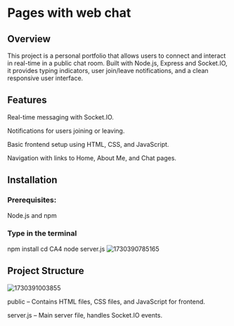 # Pages with web chat
## Overview
This project is a personal portfolio that allows users to connect and interact in real-time in a public chat room. Built with Node.js, Express and Socket.IO, it provides typing indicators, user join/leave notifications, and a clean responsive user interface.

## Features
Real-time messaging with Socket.IO.

Notifications for users joining or leaving.

Basic frontend setup using HTML, CSS, and JavaScript.

Navigation with links to Home, About Me, and Chat pages.

## Installation
### Prerequisites:
Node.js and npm
### Type in the terminal
npm install
cd CA4
node server.js
![1730390785165](https://github.com/user-attachments/assets/673351fb-4a5c-4085-88ba-8e05824f59a8)

## Project Structure

![1730391003855](https://github.com/user-attachments/assets/c7be55b9-b85c-4ace-a744-f473da4540ce)

public – Contains HTML files, CSS files, and JavaScript for frontend.

server.js – Main server file, handles Socket.IO events.
